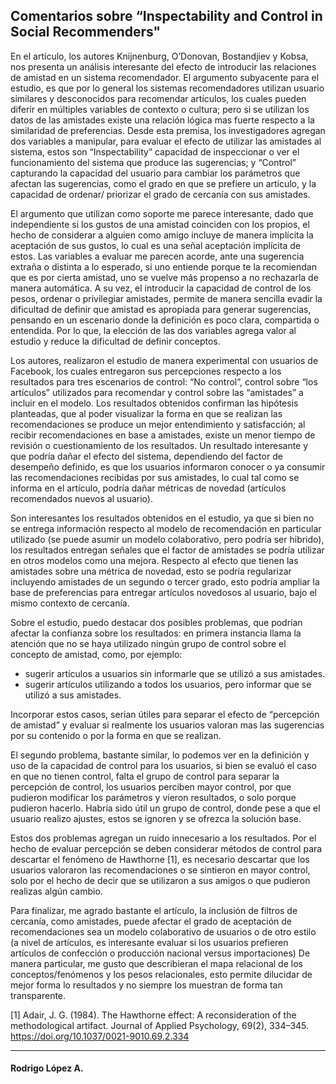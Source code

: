 <h2>Comentarios sobre “Inspectability and Control in Social Recommenders"</h2>

En el artículo, los autores Knijnenburg, O’Donovan, Bostandjiev y Kobsa, nos presenta un análisis interesante del efecto de introducir las relaciones de amistad en un sistema recomendador. El argumento subyacente para el estudio, es que por lo general los sistemas recomendadores utilizan usuario similares y desconocidos para recomendar artículos, los cuales pueden diferir en múltiples variables de contexto o cultura; pero si se utilizan los datos de las amistades existe una relación lógica mas fuerte respecto a la similaridad de preferencias. Desde esta premisa, los investigadores agregan dos variables a manipular, para evaluar el efecto de utilizar las amistades al sistema, estos son “Inspectability” capacidad de inspeccionar o ver el funcionamiento del sistema que produce las sugerencias; y “Control” capturando la capacidad del usuario para cambiar los parámetros que afectan las sugerencias, como el grado en que se prefiere un artículo, y la capacidad de ordenar/ priorizar el grado de cercanía con sus amistades.

El argumento que utilizan como soporte me parece interesante, dado que independiente si los gustos de una amistad coinciden con los propios, el hecho de considerar a alguien como amigo incluye de manera implícita la aceptación de sus gustos, lo cual es una señal aceptación implícita de estos. Las variables a evaluar me parecen acorde, ante una sugerencia extraña o distinta a lo esperado, si uno entiende porque te la recomiendan que es por cierta amistad, uno se vuelve más propenso a no rechazarla de manera automática. A su vez, el introducir la capacidad de control de los pesos, ordenar o privilegiar amistades, permite de manera sencilla evadir la dificultad de definir que amistad es apropiada para generar sugerencias, pensando en un escenario donde la definición es poco clara, compartida o entendida. Por lo que, la elección de las dos variables agrega valor al estudio y reduce la dificultad de definir conceptos.

Los autores, realizaron el estudio de manera experimental con usuarios de Facebook, los cuales entregaron sus percepciones respecto a los resultados para tres escenarios de control: “No control”, control sobre “los artículos” utilizados para recomendar y control sobre las “amistades” a incluir en el modelo. Los resultados obtenidos confirman las hipótesis planteadas, que al poder visualizar la forma en que se realizan las recomendaciones se produce un mejor entendimiento y satisfacción; al recibir recomendaciones en base a amistades, existe un menor tiempo de revisión o cuestionamiento de los resultados. Un resultado interesante y que podría dañar el efecto del sistema, dependiendo del factor de desempeño definido, es que los usuarios informaron conocer o ya consumir las recomendaciones recibidas por sus amistades, lo cual tal como se informa en el artículo, podría dañar métricas de novedad (artículos recomendados nuevos al usuario).

Son interesantes los resultados obtenidos en el estudio, ya que si bien no se entrega información respecto al modelo de recomendación en particular utilizado (se puede asumir un modelo colaborativo, pero podría ser hibrido), los resultados entregan señales que el factor de amistades se podría utilizar en otros modelos como una mejora. Respecto al efecto que tienen las amistades sobre una métrica de novedad, esto se podría regularizar incluyendo amistades de un segundo o tercer grado, esto podría ampliar la base de preferencias para entregar artículos novedosos al usuario, bajo el mismo contexto de cercanía.

Sobre el estudio, puedo destacar dos posibles problemas, que podrían afectar la confianza sobre los resultados: en primera instancia llama la atención que no se haya utilizado ningún grupo de control sobre el concepto de amistad, como, por ejemplo: 
- sugerir artículos a usuarios sin informarle que se utilizó a sus amistades.
- sugerir artículos utilizando a todos los usuarios, pero informar que se utilizó a sus amistades.

Incorporar estos casos, serian útiles para separar el efecto de “percepción de amistad” y evaluar si realmente los usuarios valoran mas las sugerencias por su contenido o por la forma en que se realizan. 

El segundo problema, bastante similar, lo podemos ver en la definición y uso de la capacidad de control para los usuarios, si bien se evaluó el caso en que no tienen control, falta el grupo de control para separar la percepción de control, los usuarios perciben mayor control, por que pudieron modificar los parámetros y vieron resultados, o solo porque pudieron hacerlo. Habría sido útil un grupo de control, donde pese a que el usuario realizo ajustes, estos se ignoren y se ofrezca la solución base.

Estos dos problemas agregan un ruido innecesario a los resultados. Por el hecho de evaluar percepción se deben considerar métodos de control para descartar el fenómeno de Hawthorne [1], es necesario descartar que los usuarios valoraron las recomendaciones o se sintieron en mayor control, solo por el hecho de decir que se utilizaron a sus amigos o que pudieron realizas algún cambio. 

Para finalizar, me agrado bastante el artículo, la inclusión de filtros de cercanía, como amistades, puede afectar el grado de aceptación de recomendaciones sea un modelo colaborativo de usuarios o de otro estilo (a nivel de artículos, es interesante evaluar si los usuarios prefieren artículos de confección o producción nacional versus importaciones) De manera particular, me gusto que describieran el mapa relacional de los conceptos/fenómenos y los pesos relacionales, esto permite dilucidar de mejor forma lo resultados y no siempre los muestran de forma tan transparente.

[1]	Adair, J. G. (1984). The Hawthorne effect: A reconsideration of the methodological artifact. Journal of Applied Psychology, 69(2), 334–345. https://doi.org/10.1037/0021-9010.69.2.334


<hr>
<h4>Rodrigo López A.</h4>